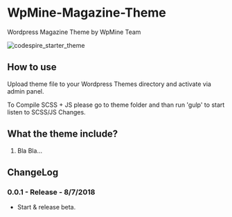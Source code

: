 # WpMine-Magazine-Theme

Wordpress Magazine Theme by WpMine Team

![codespire_starter_theme](https://raw.githubusercontent.com/guytzhak/CodeSpire-Wp-Starter-Theme/master/images/codespire_img.jpg)


## How to use

Upload theme file to your Wordpress Themes directory and activate via admin panel.

To Compile SCSS + JS please go to theme folder and than run 'gulp' to start listen to SCSS/JS Changes.

## What the theme include?

1) Bla Bla...

## ChangeLog

### 0.0.1  - Release - 8/7/2018
- Start & release beta.
